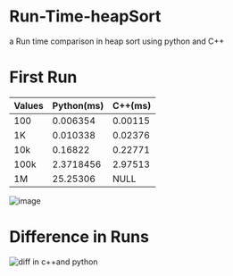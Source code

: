 # Run-Time-heapSort
a Run time comparison in heap sort using python and C++

# First Run

|	Values | Python(ms) |	C++(ms) |
|---|---|---|
| 100 | 	0.006354	 | 0.00115 |
| 1K | 0.010338 | 0.02376 |
| 10k | 0.16822 | 0.22771 |
| 100k | 2.3718456 | 2.97513 |
| 1M | 25.25306	 | NULL |

![image](https://github.com/yousefturin/Run-Time-heapSort/assets/94796673/f3b13924-1787-4529-b8ff-ea398717acd7)

# Difference in Runs
![diff in c++and python](https://github.com/yousefturin/Run-Time-heapSort/assets/94796673/80c3140e-82d2-4b07-a7ac-5478f042dc7b)
